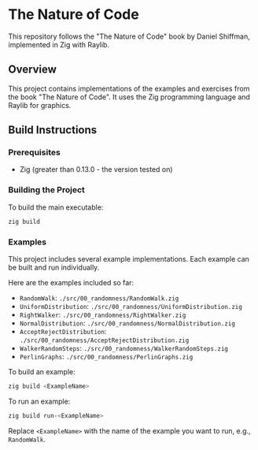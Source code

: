 # The Nature of Code

This repository follows the "The Nature of Code" book by Daniel Shiffman, implemented in Zig with Raylib.

## Overview

This project contains implementations of the examples and exercises from the book "The Nature of Code". It uses the Zig programming language and Raylib for graphics.

## Build Instructions

### Prerequisites

- Zig (greater than 0.13.0 - the version tested on)

### Building the Project

To build the main executable:

```sh
zig build
```

### Examples

This project includes several example implementations. Each example can be built and run individually.

Here are the examples included so far:

- `RandomWalk`: `./src/00_randomness/RandomWalk.zig`
- `UniformDistribution`: `./src/00_randomness/UniformDistribution.zig`
- `RightWalker`: `./src/00_randomness/RightWalker.zig`
- `NormalDistribution`: `./src/00_randomness/NormalDistribution.zig`
- `AcceptRejectDistribution`: `./src/00_randomness/AcceptRejectDistribution.zig`
- `WalkerRandomSteps`: `./src/00_randomness/WalkerRandomSteps.zig`
- `PerlinGraphs`: `./src/00_randomness/PerlinGraphs.zig`

To build an example:

```sh
zig build <ExampleName>
```

To run an example:

```sh
zig build run-<ExampleName>
```

Replace `<ExampleName>` with the name of the example you want to run, e.g., `RandomWalk`.

